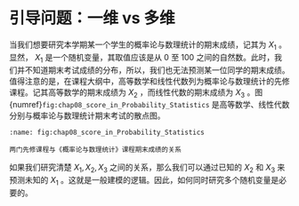 # 引导问题：一维 vs 多维
当我们想要研究本学期某一个学生的概率论与数理统计的期末成绩，记其为 $X_1$ 。显然， $X_1$ 是一个随机变量，其取值应该是从 0 至 100 之间的自然数。此时，我们并不知道期末考试成绩的分布，所以，我们也无法预测某一位同学的期末成绩。
值得注意的是，在课程大纲中，高等数学和线性代数列为概率论与数理统计的先修课程。记其高等数学的期末成绩为 $X_2$ ，而线性代数的期末成绩为 $X_3$ 。图 {numref}`fig:chap08_score_in_Probability_Statistics` 是高等数学、线性代数分别与概率论与数理统计期末考试的散点图。
```{figure} /fig/Chap8_score_in_Probability_Statistics.png
:name: fig:chap08_score_in_Probability_Statistics

两门先修课程与《概率论与数理统计》课程期末成绩的关系
```
如果我们研究清楚 $X_1,X_2,X_3$ 之间的关系，那么我们可以通过已知的 $X_2$ 和 $X_3$ 来预测未知的 $X_1$ 。这就是一般建模的逻辑。因此，如何同时研究多个随机变量是必要的。